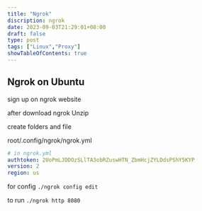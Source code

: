 ```yaml
---
title: "Ngrok"
discription: ngrok 
date: 2023-09-03T21:29:01+08:00 
draft: false
type: post
tags: ["Linux","Proxy"]
showTableOfContents: true
--- 
```


## Ngrok on Ubuntu
sign up on ngrok website

after download ngrok Unzip 

create folders and file

root/.config/ngrok/ngrok.yml
```yml
# in ngrok.yml
authtoken: 2UoPmLJDDOzSLlTA3obRZuswHTN_ZbmHcjZYLDdsPShY5KYP
version: 2
region: us
```
for config 
`./ngrok config edit`



to run
`./ngrok http 8080 `

